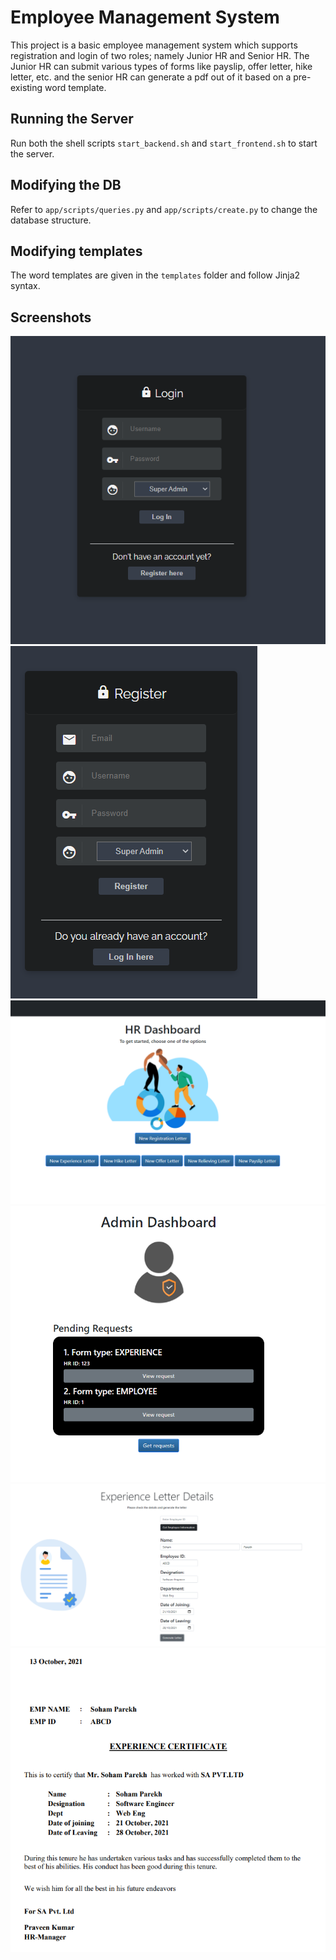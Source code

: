 # Employee Management System

This project is a basic employee management system which supports registration and login of two roles; namely Junior HR and Senior HR. The Junior HR can submit various types of forms like payslip, offer letter, hike letter, etc. and the senior HR can generate a pdf out of it based on a pre-existing word template.

## Running the Server

Run both the shell scripts `start_backend.sh` and `start_frontend.sh` to start the server.

## Modifying the DB

Refer to `app/scripts/queries.py` and `app/scripts/create.py` to change the database structure.

## Modifying templates

The word templates are given in the `templates` folder and follow Jinja2 syntax.

## Screenshots

![login](https://github.com/parekh0711/employee-management/blob/main/screenshots/login.png)
![register](https://github.com/parekh0711/employee-management/blob/main/screenshots/register.png)
![jrhr dashboard](https://github.com/parekh0711/employee-management/blob/main/screenshots/jr_hr_dashboard.png)
![srhr dashboard](https://github.com/parekh0711/employee-management/blob/main/screenshots/sr_hr.png)
![exp letter](https://github.com/parekh0711/employee-management/blob/main/screenshots/exp_letter_generate.png)
![exp_pdf](https://github.com/parekh0711/employee-management/blob/main/screenshots/pdf.png)
